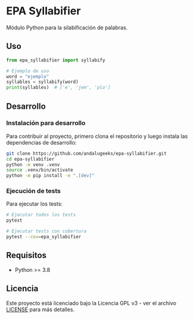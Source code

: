 # EPA Syllabifier

Módulo Python para la silabificación de palabras.

## Uso

```python
from epa_syllabifier import syllabify

# Ejemplo de uso
word = "ejemplo"
syllables = syllabify(word)
print(syllables)  # ['e', 'jem', 'plo']
```

## Desarrollo

### Instalación para desarrollo

Para contribuir al proyecto, primero clona el repositorio y luego instala las dependencias de desarrollo:

```bash
git clone https://github.com/andalugeeks/epa-syllabifier.git
cd epa-syllabifier
python -m venv .venv
source .venv/bin/activate
python -m pip install -e ".[dev]"
```

### Ejecución de tests

Para ejecutar los tests:

```bash
# Ejecutar todos los tests
pytest

# Ejecutar tests con cobertura
pytest --cov=epa_syllabifier
```

## Requisitos

- Python >= 3.8

## Licencia

Este proyecto está licenciado bajo la Licencia GPL v3 - ver el archivo [LICENSE](LICENSE) para más detalles. 